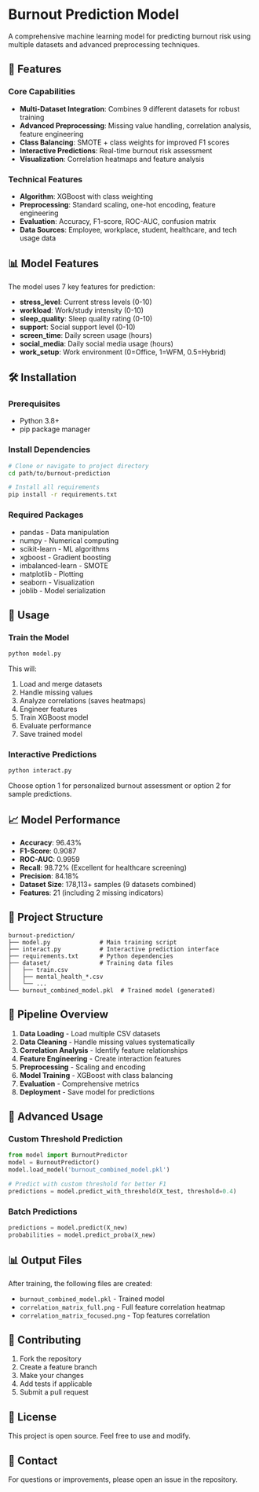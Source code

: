 # Burnout Prediction Model

A comprehensive machine learning model for predicting burnout risk using multiple datasets and advanced preprocessing techniques.

## 🚀 Features

### Core Capabilities
- **Multi-Dataset Integration**: Combines 9 different datasets for robust training
- **Advanced Preprocessing**: Missing value handling, correlation analysis, feature engineering
- **Class Balancing**: SMOTE + class weights for improved F1 scores
- **Interactive Predictions**: Real-time burnout risk assessment
- **Visualization**: Correlation heatmaps and feature analysis

### Technical Features
- **Algorithm**: XGBoost with class weighting
- **Preprocessing**: Standard scaling, one-hot encoding, feature engineering
- **Evaluation**: Accuracy, F1-score, ROC-AUC, confusion matrix
- **Data Sources**: Employee, workplace, student, healthcare, and tech usage data

## 📊 Model Features

The model uses 7 key features for prediction:
- **stress_level**: Current stress levels (0-10)
- **workload**: Work/study intensity (0-10)
- **sleep_quality**: Sleep quality rating (0-10)
- **support**: Social support level (0-10)
- **screen_time**: Daily screen usage (hours)
- **social_media**: Daily social media usage (hours)
- **work_setup**: Work environment (0=Office, 1=WFM, 0.5=Hybrid)

## 🛠 Installation

### Prerequisites
- Python 3.8+
- pip package manager

### Install Dependencies
```bash
# Clone or navigate to project directory
cd path/to/burnout-prediction

# Install all requirements
pip install -r requirements.txt
```

### Required Packages
- pandas - Data manipulation
- numpy - Numerical computing
- scikit-learn - ML algorithms
- xgboost - Gradient boosting
- imbalanced-learn - SMOTE
- matplotlib - Plotting
- seaborn - Visualization
- joblib - Model serialization

## 🚀 Usage

### Train the Model
```bash
python model.py
```
This will:
1. Load and merge datasets
2. Handle missing values
3. Analyze correlations (saves heatmaps)
4. Engineer features
5. Train XGBoost model
6. Evaluate performance
7. Save trained model

### Interactive Predictions
```bash
python interact.py
```
Choose option 1 for personalized burnout assessment or option 2 for sample predictions.

## 📈 Model Performance

- **Accuracy**: 96.43%
- **F1-Score**: 0.9087
- **ROC-AUC**: 0.9959
- **Recall**: 98.72% (Excellent for healthcare screening)
- **Precision**: 84.18%
- **Dataset Size**: 178,113+ samples (9 datasets combined)
- **Features**: 21 (including 2 missing indicators)

## 📁 Project Structure

```
burnout-prediction/
├── model.py              # Main training script
├── interact.py           # Interactive prediction interface
├── requirements.txt      # Python dependencies
├── dataset/              # Training data files
│   ├── train.csv
│   ├── mental_health_*.csv
│   └── ...
└── burnout_combined_model.pkl  # Trained model (generated)
```

## 🎯 Pipeline Overview

1. **Data Loading** - Load multiple CSV datasets
2. **Data Cleaning** - Handle missing values systematically
3. **Correlation Analysis** - Identify feature relationships
4. **Feature Engineering** - Create interaction features
5. **Preprocessing** - Scaling and encoding
6. **Model Training** - XGBoost with class balancing
7. **Evaluation** - Comprehensive metrics
8. **Deployment** - Save model for predictions

## 🔧 Advanced Usage

### Custom Threshold Prediction
```python
from model import BurnoutPredictor
model = BurnoutPredictor()
model.load_model('burnout_combined_model.pkl')

# Predict with custom threshold for better F1
predictions = model.predict_with_threshold(X_test, threshold=0.4)
```

### Batch Predictions
```python
predictions = model.predict(X_new)
probabilities = model.predict_proba(X_new)
```

## 📊 Output Files

After training, the following files are created:
- `burnout_combined_model.pkl` - Trained model
- `correlation_matrix_full.png` - Full feature correlation heatmap
- `correlation_matrix_focused.png` - Top features correlation

## 🤝 Contributing

1. Fork the repository
2. Create a feature branch
3. Make your changes
4. Add tests if applicable
5. Submit a pull request

## 📝 License

This project is open source. Feel free to use and modify.

## 📧 Contact

For questions or improvements, please open an issue in the repository.
